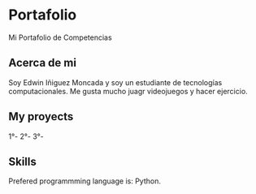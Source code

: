 # Portafolio
Mi Portafolio de Competencias

## Acerca de mi
Soy Edwin Iñiguez Moncada y soy un estudiante de tecnologías computacionales. Me gusta mucho juagr videojuegos y hacer ejercicio.

## My proyects
1°-
2°-
3°-

## Skills
Prefered programmming language is: Python.
